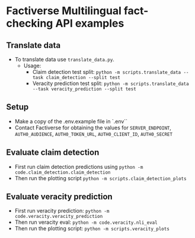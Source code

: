 # Factiverse Multilingual fact-checking API examples

## Translate data
* To translate data use `translate_data.py`. 
    - Usage: 
        - Claim detection test split: `python -m scripts.translate_data --task claim_detection --split test`
        - Veracity prediction test split: `python -m scripts.translate_data --task veracity_prediction --split test`

## Setup
* Make a copy of the .env.example file in `.env``
* Contact Factiverse for obtaining the values for `SERVER_ENDPOINT`, `AUTH0_AUDIENCE`, `AUTH0_TOKEN_URL`, `AUTH0_CLIENT_ID`, `AUTH0_SECRET`

## Evaluate claim detection
* First run claim detection predictions using `python -m code.claim_detection.claim_detection`
* Then run the plotting script `python -m scripts.claim_detection_plots`

## Evaluate veracity prediction
* First run veracity prediction: `python -m code.veracity.veracity_prediction`
* Then run veracity eval: `python -m code.veracity.nli_eval`
* Then run the plotting script: `python -m scripts.veracity_plots`
